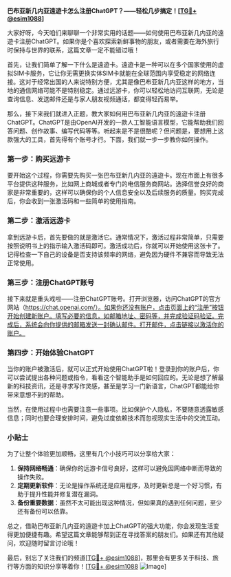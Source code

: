 **巴布亚新几内亚遠遊卡怎么注册ChatGPT？——轻松几步搞定！[[TG💪+ @esim1088](https://t.me/s/esim1088)]**

大家好呀，今天咱们来聊聊一个非常实用的话题——如何使用巴布亚新几内亚的遠遊卡注册ChatGPT。如果你是个喜欢探索新鲜事物的朋友，或者需要在海外旅行时保持与世界的联系，这篇文章一定不能错过哦！

首先，让我们简单了解一下什么是遠遊卡。遠遊卡是一种可以在多个国家使用的虚拟SIM卡服务，它让你无需更换实体SIM卡就能在全球范围内享受稳定的网络连接。这对于经常出国的人来说特别方便，尤其是像巴布亚新几内亚这样的地方，当地的通信网络可能不是特别稳定。通过远游卡，你可以轻松地访问互联网，无论是查询信息、发送邮件还是与家人朋友视频通话，都变得轻而易举。

那么，接下来我们就进入正题，教大家如何用巴布亚新几内亚的遠遊卡注册ChatGPT。ChatGPT是由OpenAI开发的一款人工智能语言模型，它能帮助我们回答问题、创作故事、编写代码等等。听起来是不是很酷呢？但问题是，要想用上这款强大的工具，首先得有个账号才行。下面，我们就一步一步教你如何操作。

### 第一步：购买远游卡

要开始这个过程，你需要先购买一张巴布亚新几内亚的遠遊卡。现在市面上有很多平台提供这种服务，比如网上商城或者专门的电信服务商网站。选择信誉良好的商家是非常重要的，这样可以确保你的个人信息安全以及后续服务的质量。购买完成后，你会收到一张激活码和一些简单的使用指南。

### 第二步：激活远游卡

拿到远游卡后，首先要做的就是激活它。通常情况下，激活过程非常简单，只需要按照说明书上的指示输入激活码即可。激活成功后，你就可以开始使用这张卡了。记得检查一下自己的设备是否支持该频率的网络，避免因为硬件不兼容而导致无法正常使用。

### 第三步：注册ChatGPT账号

接下来就是重头戏啦——注册ChatGPT账号。打开浏览器，访问ChatGPT的官方网站（https://chat.openai.com/）。如果你还没有账户，点击页面上的“注册”按钮开始创建新账户。填写必要的信息，如邮箱地址、密码等，并完成验证码验证。完成后，系统会向你提供的邮箱发送一封确认邮件。打开邮件，点击链接以激活你的账户。

### 第四步：开始体验ChatGPT

当你的账户被激活后，就可以正式开始使用ChatGPT啦！登录到你的账户后，你可以尝试提出各种问题或指令，看看这个智能助手是如何回应的。无论是想了解最新的科技资讯，还是寻求写作灵感，甚至是学习一门新语言，ChatGPT都能给你带来意想不到的帮助。

当然，在使用过程中也需要注意一些事项。比如保护个人隐私，不要随意透露敏感信息；同时也要合理安排时间，避免过度依赖技术而忽视现实生活中的交流互动。

### 小贴士

为了让整个体验更加顺畅，这里有几个小技巧可以分享给大家：

1. **保持网络畅通**：确保你的远游卡信号良好，这样可以避免因网络中断而导致的操作失败。
2. **定期更新软件**：无论是操作系统还是应用程序，及时更新总是一个好习惯，有助于提升性能并修复潜在漏洞。
3. **备份重要数据**：虽然不太可能出现这种情况，但如果真的遇到任何问题，至少还有备份可以依靠。

总之，借助巴布亚新几内亚的遠遊卡加上ChatGPT的强大功能，你会发现生活变得更加便捷有趣。希望这篇文章能够帮到正在寻找答案的朋友们。如果还有其他疑问，欢迎随时留言讨论哦！

最后，别忘了关注我们的频道[[TG💪+ @esim1088](https://t.me/s/esim1088)]，那里会有更多关于科技、旅行等方面的知识分享等着你！[[TG💪+ @esim1088](https://t.me/s/esim1088) ![Image](https://i.postimg.cc/4NQfJmqS/Snipaste-2025-05-13-00-14-12.png)]